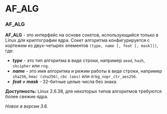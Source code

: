 # AF\_ALG

### AF\_ALG

**AF\_ALG** - это интерфейс на основе сокетов, использующийся только в Linux для криптографии ядра. Сокет алгоритма конфигурируется с кортежем из двух-четырех элементов `(type, name [, feat [, mask]])`, где:

* _**type**_ - это тип алгоритма в виде строки, например `aead`, `hash`, `skcipher` или `rng`.
* _**name**_ - это имя алгоритма и режим работы в виде строки, например `sha256`, `hmac (sha256)`, `cbc (aes)` или `drbg_nopr_ctr_aes256`.
* _**feat**_ и _**mask**_ - 32-битные целые числа без знака.

**Доступность:** Linux 2.6.38, для некоторых типов алгоритмов требуются более свежие ядра.

_Новое в версии 3.6._



